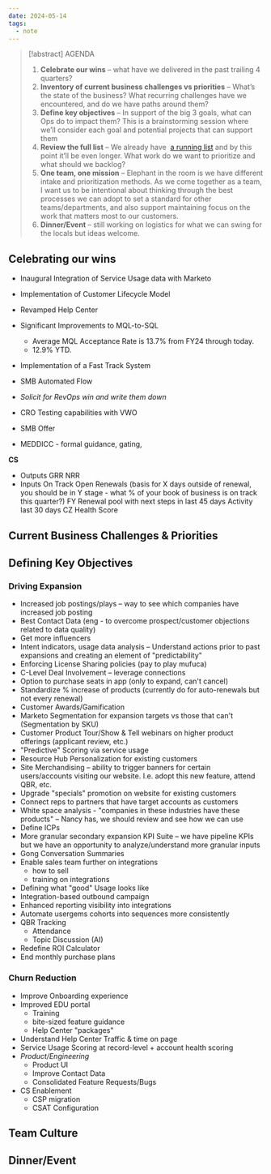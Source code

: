 ```yaml
---
date: 2024-05-14
tags:
  - note
---
```

>[!abstract] AGENDA
>1.  **Celebrate our wins** – what have we delivered in the past trailing 4 quarters?
>2. **Inventory of current business challenges vs priorities** – What’s the state of the business? What recurring challenges have we encountered, and do we have paths around them?
>3.  **Define key objectives** – In support of the big 3 goals, what can Ops do to impact them? This is a brainstorming session where we’ll consider each goal and potential projects that can support them
>4. **Review the full list** – We already have  [a running list](https://zipstorm.sharepoint.com/:x:/s/MarketingTeamSite/EVou6ZX3VQlEq_mKxXxDjTIBiMMe2CVlPfGpb5th8gw_6w?e=uaPW1d "https://zipstorm.sharepoint.com/:x:/s/MarketingTeamSite/EVou6ZX3VQlEq_mKxXxDjTIBiMMe2CVlPfGpb5th8gw_6w?e=uaPW1d") and by this point it’ll be even longer. What work do we want to prioritize and what should we backlog?
>5.  **One team, one mission** – Elephant in the room is we have different intake and prioritization methods. As we come together as a team, I want us to be intentional about thinking through the best processes we can adopt to set a standard for other teams/departments, and also support maintaining focus on the work that matters most to our customers.
>6. **Dinner/Event** – still working on logistics for what we can swing for the locals but ideas welcome.

## Celebrating our wins

- Inaugural Integration of Service Usage data with Marketo
- Implementation of Customer Lifecycle Model
- Revamped Help Center
- Significant Improvements to MQL-to-SQL 
	- Average MQL Acceptance Rate is 13.7% from FY24 through today. 
	- 12.9% YTD.
- Implementation of a Fast Track System
- SMB Automated Flow
- *Solicit for RevOps win and write them down*

- CRO Testing capabilities with VWO
- SMB Offer
- MEDDICC - formal guidance, gating, 

**CS** 
* Outputs
		GRR
		NRR
* Inputs
		On Track Open Renewals (basis for X days outside of renewal, you should be in Y stage - what % of your book of business is on track this quarter?)
		FY Renewal pool with next steps in last 45 days
		Activity last 30 days
		CZ Health Score
## Current Business Challenges & Priorities



## Defining Key Objectives

### Driving Expansion
- Increased job postings/plays – way to see which companies have increased job posting 
- Best Contact Data (eng - to overcome prospect/customer objections related to data quality)
- Get more influencers
- Intent indicators, usage data analysis – Understand actions prior to past expansions and creating an element of "predictability"
- Enforcing License Sharing policies (pay to play mufuca)
- C-Level Deal Involvement – leverage connections
- Option to purchase seats in app (only to expand, can't cancel)
- Standardize % increase of products (currently do for auto-renewals but not every renewal)
- Customer Awards/Gamification
- Marketo Segmentation for expansion targets vs those that can't (Segmentation by SKU)
- Customer Product Tour/Show & Tell webinars on higher product offerings (applicant review, etc.)
- "Predictive" Scoring via service usage
- Resource Hub Personalization for existing customers
- Site Merchandising – ability to trigger banners for certain users/accounts visiting our website. I.e. adopt this new feature, attend QBR, etc.
- Upgrade "specials" promotion on website for existing customers
- Connect reps to partners that have target accounts as customers
- White space analysis - "companies in these industries have these products" – Nancy has, we should review and see how we can use
- Define ICPs
- More granular secondary expansion KPI Suite – we have pipeline KPIs but we have an opportunity to analyze/understand more granular inputs
- Gong Conversation Summaries 
- Enable sales team further on integrations
	- how to sell
	- training on integrations
- Defining what "good" Usage looks like
- Integration-based outbound campaign
- Enhanced reporting visibility into integrations
- Automate usergems cohorts into sequences more consistently
- QBR Tracking
	- Attendance
	- Topic Discussion (AI)
- Redefine ROI Calculator
- End monthly purchase plans

### Churn Reduction
- Improve Onboarding experience 
- Improved EDU portal
	- Training
	- bite-sized feature guidance
	- Help Center "packages"
- Understand Help Center Traffic & time on page
- Service Usage Scoring at record-level + account health scoring
- *Product/Engineering*
	- Product UI
	- Improve Contact Data 
	- Consolidated Feature Requests/Bugs
- CS Enablement
	- CSP migration
	- CSAT Configuration




## Team Culture


## Dinner/Event

